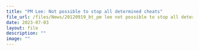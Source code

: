 ```yaml
---
title: "PM Lee: Not possible to stop all determined cheats"
file_url: /files/News/20120919_bt_pm lee not possible to stop all determined cheats.pdf
date: 2023-07-03
layout: file
description: ""
image: ""
---
```

